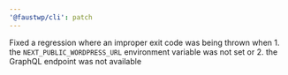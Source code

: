 ```yaml
---
'@faustwp/cli': patch
---
```


Fixed a regression where an improper exit code was being thrown when 1. the `NEXT_PUBLIC_WORDPRESS_URL` environment variable was not set or 2. the GraphQL endpoint was not available
